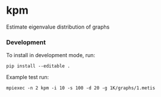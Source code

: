 # kpm

Estimate eigenvalue distribution of graphs

### Development
To install in development mode, run:
```shell
pip install --editable .
```
Example test run:
```shell
mpiexec -n 2 kpm -i 10 -s 100 -d 20 -g 1K/graphs/1.metis
```

